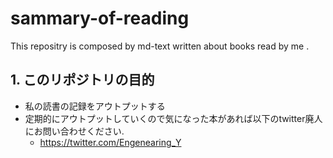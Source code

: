 # sammary-of-reading
This repositry is composed by md-text written about books read by me .

## 1. このリポジトリの目的

- 私の読書の記録をアウトプットする
- 定期的にアウトプットしていくので気になった本があれば以下のtwitter廃人にお問い合わせください.
    - https://twitter.com/Engenearing_Y